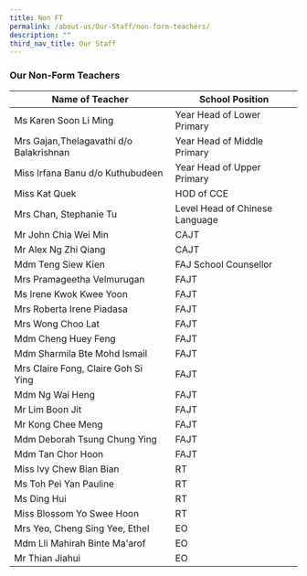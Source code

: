 ```yaml
---
title: Non FT
permalink: /about-us/Our-Staff/non-form-teachers/
description: ""
third_nav_title: Our Staff
---
```

### **Our Non-Form Teachers**

| Name of Teacher | School Position | 
| -------- | -------- | 
| Ms Karen Soon Li Ming     | Year Head of Lower Primary| 
|Mrs Gajan,Thelagavathi d/o Balakrishnan| Year Head of Middle Primary | 
|Miss Irfana Banu d/o Kuthubudeen | Year Head of Upper Primary |
|Miss Kat Quek| HOD of CCE |
| Mrs Chan, Stephanie Tu | Level Head of Chinese Language |
| Mr John Chia Wei Min | CAJT |
| Mr Alex Ng Zhi Qiang | CAJT |
| Mdm Teng Siew Kien | FAJ School Counsellor |
|Mrs Pramageetha Velmurugan| FAJT |
| Ms Irene Kwok Kwee Yoon | FAJT |
| Mrs Roberta Irene Piadasa | FAJT |
| Mrs Wong Choo Lat | FAJT |
| Mdm Cheng Huey Feng | FAJT | 
| Mdm Sharmila Bte Mohd Ismail | FAJT |
| Mrs Claire Fong, Claire Goh Si Ying | FAJT |
| Mdm Ng Wai Heng | FAJT |
| Mr Lim Boon Jit | FAJT | 
| Mr Kong Chee Meng | FAJT |
| Mdm Deborah Tsung Chung Ying | FAJT | 
| Mdm Tan Chor Hoon | FAJT |
|Miss Ivy Chew Bian Bian | RT |
| Ms Toh Pei Yan Pauline | RT | 
| Ms Ding Hui | RT | 
|Miss Blossom Yo Swee Hoon| RT
| Mrs Yeo, Cheng Sing Yee, Ethel | EO
| Mdm Lli Mahirah Binte Ma'arof |  EO
| Mr Thian Jiahui | EO
